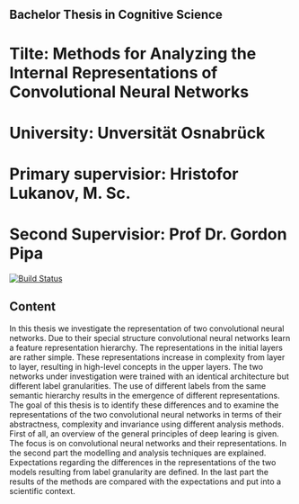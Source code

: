 ##  Bachelor Thesis in Cognitive Science

# Tilte: Methods for Analyzing the Internal Representations of Convolutional Neural Networks

# University: Unversität Osnabrück 

# Primary supervisior: Hristofor Lukanov, M. Sc.

# Second Supervisior: Prof Dr. Gordon Pipa

[![Build Status](https://api.travis-ci.com/JonaLimp/Ba_Thesis.svg?token=3x3tywg5VyvqsCs7YyK5&branch=master)](https://travis-ci.com/JonaLimp/Ba_Thesis)

## Content

In this thesis we investigate the representation of two convolutional neural networks. Due to their special structure convolutional neural networks learn a feature representation hierarchy.
The representations in the initial layers are rather simple. These representations increase in complexity from layer to layer, resulting in high-level concepts in the upper layers. The two networks under investigation were trained with an identical architecture but different label granularities.  The use of different labels from the same semantic hierarchy results in the emergence of different representations. The goal of this thesis is to identify these differences and to examine the representations of the two convolutional neural networks in terms of their abstractness, complexity and invariance using different analysis methods. First of all, an overview of the general principles of deep learing is given. The focus is on convolutional neural networks and their representations. In the second part the modelling and analysis techniques are explained. Expectations regarding the differences in the representations of the two models resulting from label granularity are defined.  In the last part the results of the methods are compared with the expectations and put into a scientific context.
